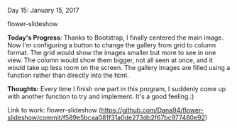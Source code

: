 Day 15: January 15, 2017

flower-slideshow

**Today's Progress**: Thanks to Bootstrap, I finally centered the main image. Now I'm configuring a button to change the gallery from grid to column format. The grid would show the images smaller but more to see in one view. The column would show them bigger, not all seen at once, and it would take up less room on the screen. The gallery images are filled using a function rather than directly into the html.

**Thoughts:** Every time I finish one part in this program, I suddenly come up with another function to try and implement. It's a good feeling.:)

Link to work: flower-slideshow (https://github.com/Dana94/flower-slideshow/commit/f589e5bcaa081f31a0de273db2f67bc977480e92)